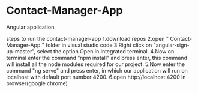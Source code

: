 # Contact-Manager-App
Angular application

steps to run the contact-manager-app
1.download repos
2.open " Contact-Manager-App " folder in visual studio code
3.Right click on "angular-sign-up-master", select the option Open in Integrated terminal.
4.Now on terminal enter the command "npm install" and press enter, this command will install all the node modules required for our project.
5.Now enter the command "ng serve" and press enter, in which our application will run on localhost with default port number 4200.
6.open http://localhost:4200 in browser(google chrome)


